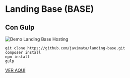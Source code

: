 # Landing Base (BASE)
## Con Gulp

![Demo Landing Base Hosting](http://demos.javimata.com/landing-hosting/images/screen.png)

```  
git clone https://github.com/javimata/landing-base.git  
composer install 
npm install
gulp  
```

<a href="http://demos.javimata.com/landing-base/" target="_blank">VER AQUÍ</a>
